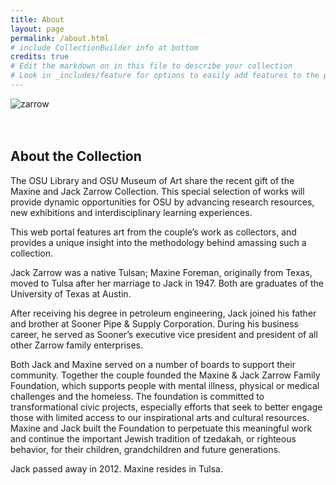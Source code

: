 ```yaml
---
title: About
layout: page
permalink: /about.html
# include CollectionBuilder info at bottom
credits: true
# Edit the markdown on in this file to describe your collection
# Look in _includes/feature for options to easily add features to the page
---
```


<!--{% include feature/jumbotron.html objectid="objects/zarrow-banner-blue.png" %} 

{% include feature/nav-menu.html sections="About CollectionBuilder SA;About the About Page" %} <-->

<img src="objects/zarrow-web-banner-2.png"
     alt="zarrow"
     style="float: left; margin-right: 10px; padding-bottom:20px;" />  
<br>  <br>

## About the Collection

The OSU Library and OSU Museum of Art share the recent gift of the Maxine and Jack Zarrow Collection. This special selection of works will provide dynamic opportunities for OSU by advancing research resources, new exhibitions and interdisciplinary learning experiences.

This web portal features art from the couple’s work as collectors, and provides a unique insight into the methodology behind amassing such a collection.

Jack Zarrow was a native Tulsan; Maxine Foreman, originally from Texas, moved to Tulsa after her marriage to Jack in 1947. Both are graduates of the University of Texas at Austin.

After receiving his degree in petroleum engineering, Jack joined his father and brother at Sooner Pipe & Supply Corporation. During his business career, he served as Sooner’s executive vice president and president of all other Zarrow family enterprises.

Both Jack and Maxine served on a number of boards to support their community. Together the couple founded the Maxine & Jack Zarrow Family Foundation, which supports people with mental illness, physical or medical challenges and the homeless. The foundation is committed to transformational civic projects, especially efforts that seek to better engage those with limited access to our inspirational arts and cultural resources. Maxine and Jack built the Foundation to perpetuate this meaningful work and continue the important Jewish tradition of tzedakah, or righteous behavior, for their children, grandchildren and future generations.

Jack passed away in 2012. Maxine resides in Tulsa.